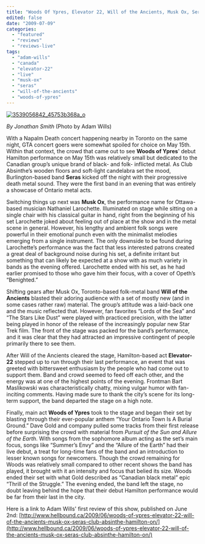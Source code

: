 ```yaml
---
title: "Woods Of Ypres, Elevator 22, Will of the Ancients, Musk Ox, Seras @ Club Absinthe, Hamilton, ON (2nd review)"
edited: false
date: "2009-07-09"
categories:
  - "featured"
  - "reviews"
  - "reviews-live"
tags:
  - "adam-wills"
  - "canada"
  - "elevator-22"
  - "live"
  - "musk-ox"
  - "seras"
  - "will-of-the-ancients"
  - "woods-of-ypres"
---
```


[![3539056842_45753b368a_o](http://www.hellbound.ca/wp-content/uploads/2009/06/3539056842_45753b368a_o-262x300.jpg "3539056842_45753b368a_o")](http://www.hellbound.ca/wp-content/uploads/2009/06/3539056842_45753b368a_o.jpg)

_By Jonathan Smith_ (Photo by Adam Wills)

With a Napalm Death concert happening nearby in Toronto on the same night, GTA concert goers were somewhat spoiled for choice on May 15th. Within that context, the crowd that came out to see **Woods of Ypres**' debut Hamilton performance on May 15th was relatively small but dedicated to the Canadian group’s unique brand of black- and folk- inflicted metal. As Club Absinthe’s wooden floors and soft-light candelabra set the mood, Burlington-based band **Seras** kicked off the night with their progressive death metal sound. They were the first band in an evening that was entirely a showcase of Ontario metal acts.

Switching things up next was **Musk Ox**, the performance name for Ottawa-based musician Nathaniel Larochette. Illuminated on stage while sitting on a single chair with his classical guitar in hand, right from the beginning of his set Larochette joked about feeling out of place at the show and in the metal scene in general. However, his lengthy and ambient folk songs were powerful in their emotional punch even with the minimalist melodies emerging from a single instrument. The only downside to be found during Larochette’s performance was the fact that less interested patrons created a great deal of background noise during his set, a definite irritant but something that can likely be expected at a show with as much variety in bands as the evening offered. Larochette ended with his set, as he had earlier promised to those who gave him their focus, with a cover of Opeth’s “Benighted.”

Shifting gears after Musk Ox, Toronto-based folk-metal band **Will of the Ancients** blasted their adoring audience with a set of mostly new (and in some cases rather raw) material. The group’s attitude was a laid-back one and the music reflected that. However, fan favorites “Lords of the Sea” and “The Stars Like Dust” were played with practiced precision, with the latter being played in honor of the release of the increasingly popular new Star Trek film. The front of the stage was packed for the band’s performance, and it was clear that they had attracted an impressive contingent of people primarily there to see them.

After Will of the Ancients cleared the stage, Hamilton-based act **Elevator-22** stepped up to run through their last performance, an event that was greeted with bittersweet enthusiasm by the people who had come out to support them. Band and crowd seemed to feed off each other, and the energy was at one of the highest points of the evening. Frontman Bart Maslikowski was characteristically chatty, mixing vulgar humor with fan-inciting comments. Having made sure to thank the city’s scene for its long-term support, the band departed the stage on a high note.

Finally, main act **Woods of Ypres** took to the stage and began their set by blasting through their ever-popular anthem “Your Ontario Town Is A Burial Ground.” Dave Gold and company pulled some tracks from their first release before surprising the crowd with material from _Pursuit of the Sun and Allure of the Earth_. With songs from the sophomore album acting as the set’s main focus, songs like “Summer’s Envy” and the “Allure of the Earth” had their live debut, a treat for long-time fans of the band and an introduction to lesser known songs for newcomers. Though the crowd remaining for Woods was relatively small compared to other recent shows the band has played, it brought with it an intensity and focus that belied its size. Woods ended their set with what Gold described as “Canadian black metal” epic “Thrill of the Struggle.” The evening ended, the band left the stage, no doubt leaving behind the hope that their debut Hamilton performance would be far from their last in the city.

Here is a link to Adam Wills' first review of this show, published on June 2nd: [http://www.hellbound.ca/2009/06/woods-of-ypres-elevator-22-will-of-the-ancients-musk-ox-seras-club-absinthe-hamilton-on/](http://www.hellbound.ca/2009/06/woods-of-ypres-elevator-22-will-of-the-ancients-musk-ox-seras-club-absinthe-hamilton-on/)
